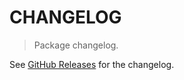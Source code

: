# CHANGELOG

> Package changelog.

See [GitHub Releases](https://github.com/stdlib-js/assert-is-undefined/releases) for the changelog.